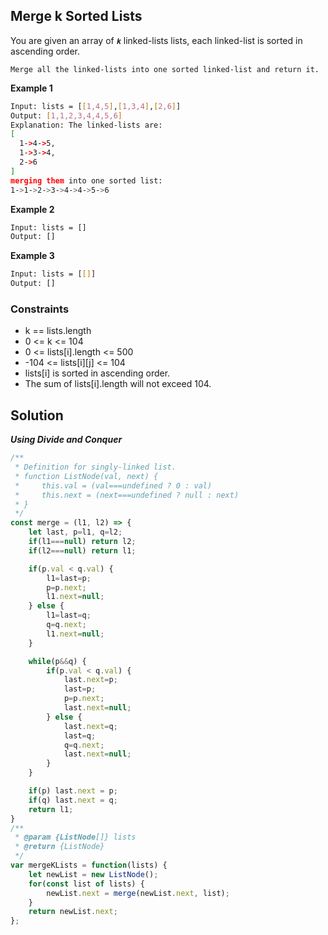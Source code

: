 
##   Merge k Sorted Lists

You are given an array of ***```k```*** linked-lists lists, each linked-list is sorted in ascending order.

```Merge all the linked-lists into one sorted linked-list and return it.```


**Example 1**
```bash
Input: lists = [[1,4,5],[1,3,4],[2,6]]
Output: [1,1,2,3,4,4,5,6]
Explanation: The linked-lists are:
[
  1->4->5,
  1->3->4,
  2->6
]
merging them into one sorted list:
1->1->2->3->4->4->5->6
```

**Example 2**
```bash
Input: lists = []
Output: []
```

**Example 3**
```bash
Input: lists = [[]]
Output: []
```

### Constraints
- k == lists.length
- 0 <= k <= 104
- 0 <= lists[i].length <= 500
- -104 <= lists[i][j] <= 104
- lists[i] is sorted in ascending order.
- The sum of lists[i].length will not exceed 104.

## Solution

***Using Divide and Conquer***
```javascript
/**
 * Definition for singly-linked list.
 * function ListNode(val, next) {
 *     this.val = (val===undefined ? 0 : val)
 *     this.next = (next===undefined ? null : next)
 * }
 */
const merge = (l1, l2) => {
    let last, p=l1, q=l2;
    if(l1===null) return l2;
    if(l2===null) return l1;

    if(p.val < q.val) {
        l1=last=p;
        p=p.next;
        l1.next=null;
    } else {
        l1=last=q;
        q=q.next;
        l1.next=null;
    }

    while(p&&q) {
        if(p.val < q.val) {
            last.next=p;
            last=p;
            p=p.next;
            last.next=null;
        } else {
            last.next=q;
            last=q;
            q=q.next;
            last.next=null;
        }
    }

    if(p) last.next = p;
    if(q) last.next = q;
    return l1;
}
/**
 * @param {ListNode[]} lists
 * @return {ListNode}
 */
var mergeKLists = function(lists) {
    let newList = new ListNode();
    for(const list of lists) {
        newList.next = merge(newList.next, list);
    }
    return newList.next;
};
```
